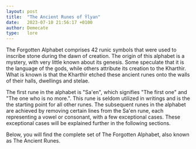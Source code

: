 ```yaml
---
layout: post
title:  "The Ancient Runes of Ŷlyan"
date:   2023-07-10 21:56:17 +0100
author: Demecate
type:   lore
---
```


The Forgotten Alphabet comprises 42 runic symbols that were used to inscribe stone during the dawn of creation. The origin of this alphabet is a mystery, with very little known about its genesis. Some speculate that it is the language of the gods, while others attribute its creation to the Kharthìr. What is known is that the Kharthìr etched these ancient runes onto the walls of their halls, dwellings and stelae.

The first rune in the alphabet is "Sa'en", which signifies "The first one" and "The one who is no more.". This rune is seldom utilized in writings and is the the starting point for all other runes. The subsequent runes in the alphabet are achieved by removing certain lines from the Sa'en rune, each representing a vowel or consonant, with a few exceptional cases. These exceptional cases will be explained further in the following sections. 

Below, you will find the complete set of The Forgotten Alphabet, also known as The Ancient Runes.



